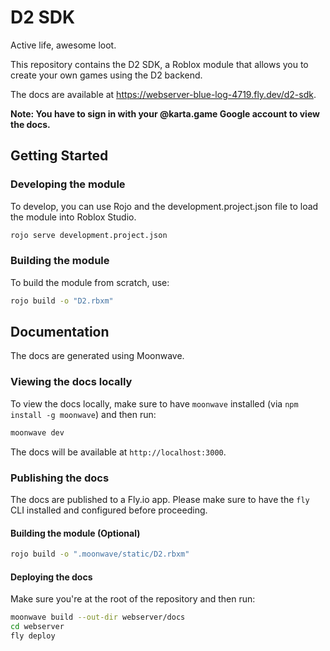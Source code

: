 # D2 SDK
Active life, awesome loot.

This repository contains the D2 SDK, a Roblox module that allows you to create your own games using the D2 backend.

The docs are available at https://webserver-blue-log-4719.fly.dev/d2-sdk.

**Note: You have to sign in with your @karta.game Google account to view the docs.**

## Getting Started

### Developing the module
To develop, you can use Rojo and the development.project.json file to load the module into Roblox Studio.

```bash
rojo serve development.project.json
```	

### Building the module
To build the module from scratch, use:

```bash
rojo build -o "D2.rbxm"
```

## Documentation
The docs are generated using Moonwave. 

### Viewing the docs locally
To view the docs locally, make sure to have `moonwave` installed (via `npm install -g moonwave`) and then run:

```bash
moonwave dev
```

The docs will be available at `http://localhost:3000`.

### Publishing the docs
The docs are published to a Fly.io app. Please make sure to have the `fly` CLI installed and configured before proceeding.


#### Building the module (Optional)
```bash
rojo build -o ".moonwave/static/D2.rbxm"
```

#### Deploying the docs
Make sure you're at the root of the repository and then run:
```bash
moonwave build --out-dir webserver/docs
cd webserver
fly deploy
```

